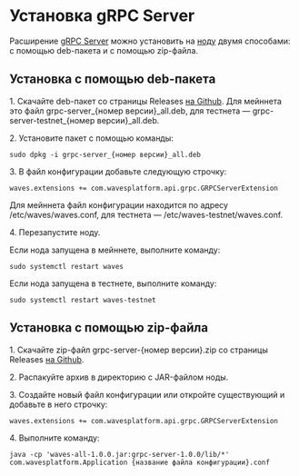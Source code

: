 # Установка gRPC Server

Расширение [gRPC Server](/waves-node/extensions/grpc-server.md) можно установить на [ноду](/blockchain/node.md) двумя способами: с помощью deb-пакета и с помощью zip-файла.

## Установка с помощью deb-пакета

1.&nbsp;Скачайте deb-пакет со страницы Releases [на Github](https://github.com/wavesplatform/Waves/releases). Для мейннета это файл grpc-server\_{номер версии}\_all.deb, для тестнета — grpc-server-testnet\_{номер версии}\_all.deb.

2.&nbsp;Установите пакет с помощью команды:

``` console
sudo dpkg -i grpc-server_{номер версии}_all.deb
```

3.&nbsp;В файл конфигурации добавьте следующую строчку:

```
waves.extensions += com.wavesplatform.api.grpc.GRPCServerExtension
```

Для мейннета файл конфигурации находится по адресу /etc/waves/waves.conf, для тестнета — /etc/waves-testnet/waves.conf.

4.&nbsp;Перезапустите ноду.

Если нода запущена в мейннете, выполните команду:

``` console
sudo systemctl restart waves
```

Если нода запущена в тестнете, выполните команду:

``` console
sudo systemctl restart waves-testnet
```

## Установка с помощью zip-файла

1.&nbsp;Скачайте zip-файл grpc-server-{номер версии}.zip со страницы Releases [на Github](https://github.com/wavesplatform/Waves/releases).

2.&nbsp;Распакуйте архив в директорию с JAR-файлом ноды.

3.&nbsp;Создайте новый файл конфигурации или откройте существующий и добавьте в него строчку:

```
waves.extensions += com.wavesplatform.api.grpc.GRPCServerExtension
```

4.&nbsp;Выполните команду:

```
java -cp 'waves-all-1.0.0.jar:grpc-server-1.0.0/lib/*' com.wavesplatform.Application {название файла конфигурации}.conf
```
